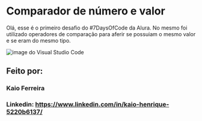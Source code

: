 # Comparador de número e valor
Olá, esse é o primeiro desafio do #7DaysOfCode da Alura. No mesmo foi utilizado operadores de comparação para aferir se possuiam o mesmo valor e se eram do mesmo tipo. 

![image do Visual Studio Code](https://user-images.githubusercontent.com/121730814/221180526-d6b54435-968d-4f21-bc39-0a8e5e78bf9a.png)

## Feito por:

### Kaio Ferreira

### Linkedin: https://www.linkedin.com/in/kaio-henrique-5220b6137/

